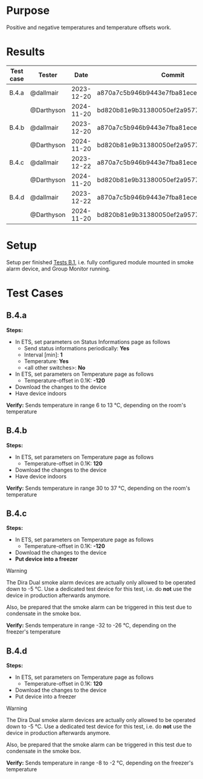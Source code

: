# Purpose
Positive and negative temperatures and temperature offsets work.

# Results

| Test case | Tester | Date | Commit | Result |
| --- | --- | --- | --- | :---: |
| B.4.a | @dallmair  | 2023-12-20 | a870a7c5b946b9443e7fba81ecee02e796dd77a9 | :ok: |
|       | @Darthyson | 2024-11-20 | bd820b81e9b31380050ef2a95776e714b3d819a8 | :ok: |
| B.4.b | @dallmair  | 2023-12-20 | a870a7c5b946b9443e7fba81ecee02e796dd77a9 | :ok: |
|       | @Darthyson | 2024-11-20 | bd820b81e9b31380050ef2a95776e714b3d819a8 | :ok: |
| B.4.c | @dallmair  | 2023-12-22 | a870a7c5b946b9443e7fba81ecee02e796dd77a9 | :ok: |
|       | @Darthyson | 2024-11-20 | bd820b81e9b31380050ef2a95776e714b3d819a8 | :ok: |
| B.4.d | @dallmair  | 2023-12-22 | a870a7c5b946b9443e7fba81ecee02e796dd77a9 | :ok: |
|       | @Darthyson | 2024-11-20 | bd820b81e9b31380050ef2a95776e714b3d819a8 | :ok: |

# Setup
Setup per finished [Tests B.1](tests_B_1.md), i.e. fully configured module mounted in smoke alarm device, and Group Monitor running.

# Test Cases

## B.4.a

**Steps:**
* In ETS, set parameters on Status Informations page as follows
  - Send status informations periodically: **Yes**
  - Interval [min]: **1**
  - Temperature: **Yes**
  - \<all other switches>: **No**
* In ETS, set parameters on Temperature page as follows
  - Temperature-offset in 0.1K: **-120**
* Download the changes to the device
* Have device indoors

**Verify:** Sends temperature in range 6 to 13 °C, depending on the room's temperature

## B.4.b

**Steps:**
* In ETS, set parameters on Temperature page as follows
  - Temperature-offset in 0.1K: **120**
* Download the changes to the device
* Have device indoors

**Verify:** Sends temperature in range 30 to 37 °C, depending on the room's temperature

## B.4.c

**Steps:**
* In ETS, set parameters on Temperature page as follows
  - Temperature-offset in 0.1K: **-120**
* Download the changes to the device
* **Put device into a freezer**

> [!WARNING]
> The Dira Dual smoke alarm devices are actually only allowed to be operated down to -5 °C. Use a dedicated test device for this test, i.e. do **not** use the device in production afterwards anymore.
>
> Also, be prepared that the smoke alarm can be triggered in this test due to condensate in the smoke box.

**Verify:** Sends temperature in range -32 to -26 °C, depending on the freezer's temperature

## B.4.d

**Steps:**
* In ETS, set parameters on Temperature page as follows
  - Temperature-offset in 0.1K: **120**
* Download the changes to the device
* Put device into a freezer

> [!WARNING]
> The Dira Dual smoke alarm devices are actually only allowed to be operated down to -5 °C. Use a dedicated test device for this test, i.e. do **not** use the device in production afterwards anymore.
>
> Also, be prepared that the smoke alarm can be triggered in this test due to condensate in the smoke box.

**Verify:** Sends temperature in range -8 to -2 °C, depending on the freezer's temperature
